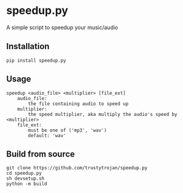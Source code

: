 # speedup.py
A simple script to speedup your music/audio

## Installation
```
pip install speedup.py
```

## Usage
```
speedup <audio_file> <multiplier> [file_ext]
	audio_file:
		the file containing audio to speed up
	multiplier:
		the speed multiplier, aka multiply the audio's speed by <multiplier>
	file_ext:
		must be one of ('mp3', 'wav')
		default: 'wav'
```

## Build from source
```
git clone https://github.com/trustytrojan/speedup.py
cd speedup.py
sh devsetup.sh
python -m build
```
